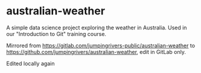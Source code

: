 # australian-weather
A simple data science project exploring the weather in Australia. Used in our "Introduction to Git" training course.

Mirrored from https://gitlab.com/jumpingrivers-public/australian-weather to https://github.com/jumpingrivers/australian-weather, edit in GitLab only.

Edited locally again